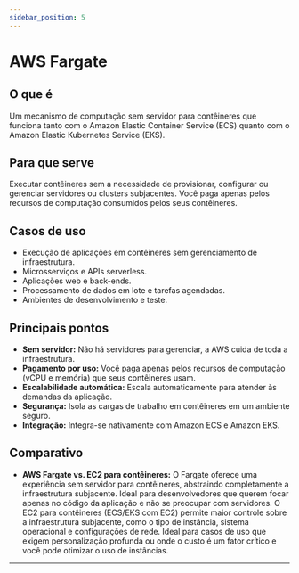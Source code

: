 ```yaml
---
sidebar_position: 5
---
```


# AWS Fargate

## O que é
Um mecanismo de computação sem servidor para contêineres que funciona tanto com o Amazon Elastic Container Service (ECS) quanto com o Amazon Elastic Kubernetes Service (EKS).

## Para que serve
Executar contêineres sem a necessidade de provisionar, configurar ou gerenciar servidores ou clusters subjacentes. Você paga apenas pelos recursos de computação consumidos pelos seus contêineres.

## Casos de uso
- Execução de aplicações em contêineres sem gerenciamento de infraestrutura.
- Microsserviços e APIs serverless.
- Aplicações web e back-ends.
- Processamento de dados em lote e tarefas agendadas.
- Ambientes de desenvolvimento e teste.

## Principais pontos
- **Sem servidor:** Não há servidores para gerenciar, a AWS cuida de toda a infraestrutura.
- **Pagamento por uso:** Você paga apenas pelos recursos de computação (vCPU e memória) que seus contêineres usam.
- **Escalabilidade automática:** Escala automaticamente para atender às demandas da aplicação.
- **Segurança:** Isola as cargas de trabalho em contêineres em um ambiente seguro.
- **Integração:** Integra-se nativamente com Amazon ECS e Amazon EKS.

## Comparativo
- **AWS Fargate vs. EC2 para contêineres:** O Fargate oferece uma experiência sem servidor para contêineres, abstraindo completamente a infraestrutura subjacente. Ideal para desenvolvedores que querem focar apenas no código da aplicação e não se preocupar com servidores. O EC2 para contêineres (ECS/EKS com EC2) permite maior controle sobre a infraestrutura subjacente, como o tipo de instância, sistema operacional e configurações de rede. Ideal para casos de uso que exigem personalização profunda ou onde o custo é um fator crítico e você pode otimizar o uso de instâncias.
---
